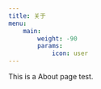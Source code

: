 ```yaml
---
title: 关于
menu:
    main: 
        weight: -90
        params:
            icon: user
---
```


This is a About page test.
